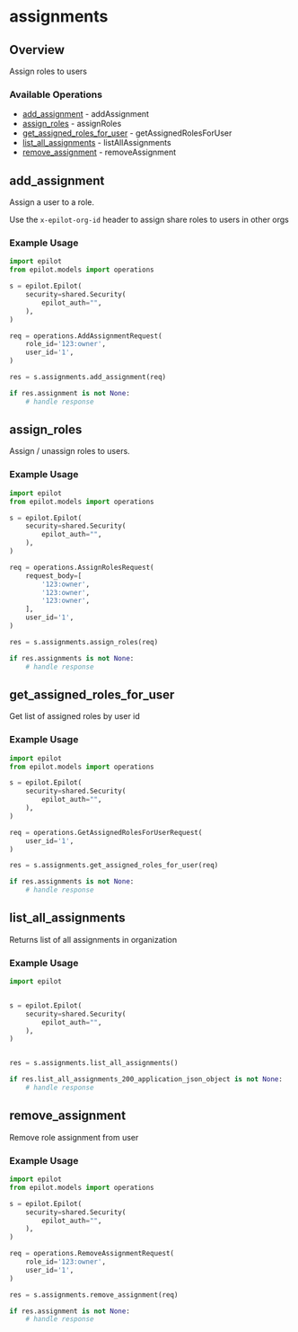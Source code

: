 # assignments

## Overview

Assign roles to users

### Available Operations

* [add_assignment](#add_assignment) - addAssignment
* [assign_roles](#assign_roles) - assignRoles
* [get_assigned_roles_for_user](#get_assigned_roles_for_user) - getAssignedRolesForUser
* [list_all_assignments](#list_all_assignments) - listAllAssignments
* [remove_assignment](#remove_assignment) - removeAssignment

## add_assignment

Assign a user to a role.

Use the `x-epilot-org-id` header to assign share roles to users in other orgs


### Example Usage

```python
import epilot
from epilot.models import operations

s = epilot.Epilot(
    security=shared.Security(
        epilot_auth="",
    ),
)

req = operations.AddAssignmentRequest(
    role_id='123:owner',
    user_id='1',
)

res = s.assignments.add_assignment(req)

if res.assignment is not None:
    # handle response
```

## assign_roles

Assign / unassign roles to users.

### Example Usage

```python
import epilot
from epilot.models import operations

s = epilot.Epilot(
    security=shared.Security(
        epilot_auth="",
    ),
)

req = operations.AssignRolesRequest(
    request_body=[
        '123:owner',
        '123:owner',
        '123:owner',
    ],
    user_id='1',
)

res = s.assignments.assign_roles(req)

if res.assignments is not None:
    # handle response
```

## get_assigned_roles_for_user

Get list of assigned roles by user id

### Example Usage

```python
import epilot
from epilot.models import operations

s = epilot.Epilot(
    security=shared.Security(
        epilot_auth="",
    ),
)

req = operations.GetAssignedRolesForUserRequest(
    user_id='1',
)

res = s.assignments.get_assigned_roles_for_user(req)

if res.assignments is not None:
    # handle response
```

## list_all_assignments

Returns list of all assignments in organization

### Example Usage

```python
import epilot


s = epilot.Epilot(
    security=shared.Security(
        epilot_auth="",
    ),
)


res = s.assignments.list_all_assignments()

if res.list_all_assignments_200_application_json_object is not None:
    # handle response
```

## remove_assignment

Remove role assignment from user

### Example Usage

```python
import epilot
from epilot.models import operations

s = epilot.Epilot(
    security=shared.Security(
        epilot_auth="",
    ),
)

req = operations.RemoveAssignmentRequest(
    role_id='123:owner',
    user_id='1',
)

res = s.assignments.remove_assignment(req)

if res.assignment is not None:
    # handle response
```
